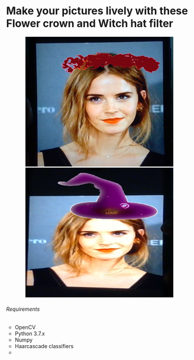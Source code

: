 <h1>Make your pictures lively with these Flower crown and Witch hat filter</h1>
<p align="center">
  <img src="demo3.PNG" width="400" height="350" title="hover text">
  <img src="demo4.PNG" width="400" height="350" title="hover text">
 </p>
 <h6> Requirements</h6>
 <ul type="circle">
  <li>OpenCV</li>
  <li>Python 3.7.x</li>
  <li>Numpy</li>
  <li>Haarcascade classifiers<li>
  </ul>
  
